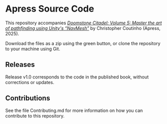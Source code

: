 # Apress Source Code

This repository accompanies [*Doomstone Citadel: Volume 5: Master the art of pathfinding using Unity's “NavMesh”*](https://www.link.springer.com/book/10.1007/9798868802133) by Christopher Coutinho (Apress, 2025).


Download the files as a zip using the green button, or clone the repository to your machine using Git.

## Releases

Release v1.0 corresponds to the code in the published book, without corrections or updates.

## Contributions

See the file Contributing.md for more information on how you can contribute to this repository.
